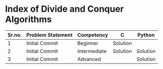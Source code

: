 # Index of Divide and Conquer Algorithms

| Sr.no. | Problem Statement | Competency | C | Python |
| - | - | - | - | - |
| 1 | Initial Commit | Beginner | Solution |  |
| 2 | Initial Commit | Intermediate | Solution | Solution |
| 3 | Initial Commit | Advanced |  | Solution |
